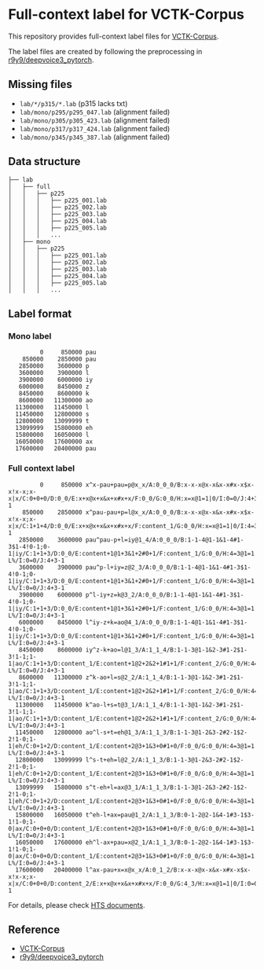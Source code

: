 # Full-context label for VCTK-Corpus

This repository provides full-context label files for [VCTK-Corpus](https://homepages.inf.ed.ac.uk/jyamagis/page3/page58/page58.html).

The label files are created by following the preprocessing in [r9y9/deepvoice3_pytorch](https://github.com/r9y9/deepvoice3_pytorch).

## Missing files

- `lab/*/p315/*.lab` (p315 lacks txt)
- `lab/mono/p295/p295_047.lab` (alignment failed)
- `lab/mono/p305/p305_423.lab` (alignment failed)
- `lab/mono/p317/p317_424.lab` (alignment failed)
- `lab/mono/p345/p345_387.lab` (alignment failed)

## Data structure

```
├── lab
│   ├── full
│   │   ├── p225
│   │   │   ├── p225_001.lab
│   │   │   ├── p225_002.lab
│   │   │   ├── p225_003.lab
│   │   │   ├── p225_004.lab
│   │   │   ├── p225_005.lab
│   │   │   ...
│   ├── mono
│   │   ├── p225
│   │   │   ├── p225_001.lab
│   │   │   ├── p225_002.lab
│   │   │   ├── p225_003.lab
│   │   │   ├── p225_004.lab
│   │   │   ├── p225_005.lab
│   │   │   ...

```

## Label format

### Mono label

```
         0     850000 pau
    850000    2850000 pau
   2850000    3600000 p
   3600000    3900000 l
   3900000    6000000 iy
   6000000    8450000 z
   8450000    8600000 k
   8600000   11300000 ao
  11300000   11450000 l
  11450000   12800000 s
  12800000   13099999 t
  13099999   15800000 eh
  15800000   16050000 l
  16050000   17600000 ax
  17600000   20400000 pau
```

### Full context label

```
         0     850000 x^x-pau+pau=p@x_x/A:0_0_0/B:x-x-x@x-x&x-x#x-x$x-x!x-x;x-x|x/C:0+0+0/D:0_0/E:x+x@x+x&x+x#x+x/F:0_0/G:0_0/H:x=x@1=1|0/I:0=0/J:4+3-1
    850000    2850000 x^pau-pau+p=l@x_x/A:0_0_0/B:x-x-x@x-x&x-x#x-x$x-x!x-x;x-x|x/C:1+1+4/D:0_0/E:x+x@x+x&x+x#x+x/F:content_1/G:0_0/H:x=x@1=1|0/I:4=3/J:4+3-1
   2850000    3600000 pau^pau-p+l=iy@1_4/A:0_0_0/B:1-1-4@1-1&1-4#1-3$1-4!0-1;0-1|iy/C:1+1+3/D:0_0/E:content+1@1+3&1+2#0+1/F:content_1/G:0_0/H:4=3@1=1|L-L%/I:0=0/J:4+3-1
   3600000    3900000 pau^p-l+iy=z@2_3/A:0_0_0/B:1-1-4@1-1&1-4#1-3$1-4!0-1;0-1|iy/C:1+1+3/D:0_0/E:content+1@1+3&1+2#0+1/F:content_1/G:0_0/H:4=3@1=1|L-L%/I:0=0/J:4+3-1
   3900000    6000000 p^l-iy+z=k@3_2/A:0_0_0/B:1-1-4@1-1&1-4#1-3$1-4!0-1;0-1|iy/C:1+1+3/D:0_0/E:content+1@1+3&1+2#0+1/F:content_1/G:0_0/H:4=3@1=1|L-L%/I:0=0/J:4+3-1
   6000000    8450000 l^iy-z+k=ao@4_1/A:0_0_0/B:1-1-4@1-1&1-4#1-3$1-4!0-1;0-1|iy/C:1+1+3/D:0_0/E:content+1@1+3&1+2#0+1/F:content_1/G:0_0/H:4=3@1=1|L-L%/I:0=0/J:4+3-1
   8450000    8600000 iy^z-k+ao=l@1_3/A:1_1_4/B:1-1-3@1-1&2-3#1-2$1-3!1-1;1-1|ao/C:1+1+3/D:content_1/E:content+1@2+2&2+1#1+1/F:content_2/G:0_0/H:4=3@1=1|L-L%/I:0=0/J:4+3-1
   8600000   11300000 z^k-ao+l=s@2_2/A:1_1_4/B:1-1-3@1-1&2-3#1-2$1-3!1-1;1-1|ao/C:1+1+3/D:content_1/E:content+1@2+2&2+1#1+1/F:content_2/G:0_0/H:4=3@1=1|L-L%/I:0=0/J:4+3-1
  11300000   11450000 k^ao-l+s=t@3_1/A:1_1_4/B:1-1-3@1-1&2-3#1-2$1-3!1-1;1-1|ao/C:1+1+3/D:content_1/E:content+1@2+2&2+1#1+1/F:content_2/G:0_0/H:4=3@1=1|L-L%/I:0=0/J:4+3-1
  11450000   12800000 ao^l-s+t=eh@1_3/A:1_1_3/B:1-1-3@1-2&3-2#2-1$2-2!1-0;1-1|eh/C:0+1+2/D:content_1/E:content+2@3+1&3+0#1+0/F:0_0/G:0_0/H:4=3@1=1|L-L%/I:0=0/J:4+3-1
  12800000   13099999 l^s-t+eh=l@2_2/A:1_1_3/B:1-1-3@1-2&3-2#2-1$2-2!1-0;1-1|eh/C:0+1+2/D:content_1/E:content+2@3+1&3+0#1+0/F:0_0/G:0_0/H:4=3@1=1|L-L%/I:0=0/J:4+3-1
  13099999   15800000 s^t-eh+l=ax@3_1/A:1_1_3/B:1-1-3@1-2&3-2#2-1$2-2!1-0;1-1|eh/C:0+1+2/D:content_1/E:content+2@3+1&3+0#1+0/F:0_0/G:0_0/H:4=3@1=1|L-L%/I:0=0/J:4+3-1
  15800000   16050000 t^eh-l+ax=pau@1_2/A:1_1_3/B:0-1-2@2-1&4-1#3-1$3-1!1-0;1-0|ax/C:0+0+0/D:content_1/E:content+2@3+1&3+0#1+0/F:0_0/G:0_0/H:4=3@1=1|L-L%/I:0=0/J:4+3-1
  16050000   17600000 eh^l-ax+pau=x@2_1/A:1_1_3/B:0-1-2@2-1&4-1#3-1$3-1!1-0;1-0|ax/C:0+0+0/D:content_1/E:content+2@3+1&3+0#1+0/F:0_0/G:0_0/H:4=3@1=1|L-L%/I:0=0/J:4+3-1
  17600000   20400000 l^ax-pau+x=x@x_x/A:0_1_2/B:x-x-x@x-x&x-x#x-x$x-x!x-x;x-x|x/C:0+0+0/D:content_2/E:x+x@x+x&x+x#x+x/F:0_0/G:4_3/H:x=x@1=1|0/I:0=0/J:4+3-1
```

For details, please check [HTS documents](http://hts.sp.nitech.ac.jp).

## Reference

- [VCTK-Corpus](https://homepages.inf.ed.ac.uk/jyamagis/page3/page58/page58.html)
- [r9y9/deepvoice3_pytorch](https://github.com/r9y9/deepvoice3_pytorch)
